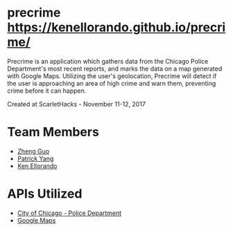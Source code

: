 # precrime https://kenellorando.github.io/precrime/
Precrime is an application which gathers data from the Chicago Police Department's most recent reports, and marks the data on a map generated with Google Maps. Utilizing the user's geolocation, Precrime will detect if the user is approaching an area of high crime and warn them, preventing crime before it can happen.

Created at ScarletHacks - November 11-12, 2017

# Team Members
* [Zheng Guo](https://github.com/zguo19)
* [Patrick Yang](https://github.com/PatrickYang93)
* [Ken Ellorando](https://github.com/kenellorando)

# APIs Utilized
* [City of Chicago - Police Department](https://data.cityofchicago.org/Public-Safety/Crimes-2017/d62x-nvdr)
* [Google Maps](https://developers.google.com/maps/)